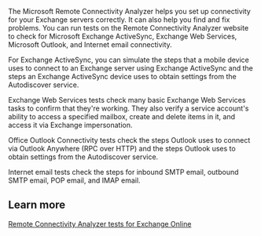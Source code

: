 The Microsoft Remote Connectivity Analyzer helps you set up connectivity for your Exchange servers correctly. It can also help you find and fix problems. You can run tests on the Remote Connectivity Analyzer website to check for Microsoft Exchange ActiveSync, Exchange Web Services, Microsoft Outlook, and Internet email connectivity.

For Exchange ActiveSync, you can simulate the steps that a mobile device uses to connect to an Exchange server using Exchange ActiveSync and the steps an Exchange ActiveSync device uses to obtain settings from the Autodiscover service.  

Exchange Web Services tests check many basic Exchange Web Services tasks to confirm that they're working. They also verify a service account's ability to access a specified mailbox, create and delete items in it, and access it via Exchange impersonation.  

Office Outlook Connectivity tests check the steps Outlook uses to connect via Outlook Anywhere (RPC over HTTP) and the steps Outlook uses to obtain settings from the Autodiscover service.

Internet email tests check the steps for inbound SMTP email, outbound SMTP email, POP email, and IMAP email.

## Learn more

[Remote Connectivity Analyzer tests for Exchange Online](/exchange/clients-and-mobile-in-exchange-online/remote-connectivity-analyzer-tests)
